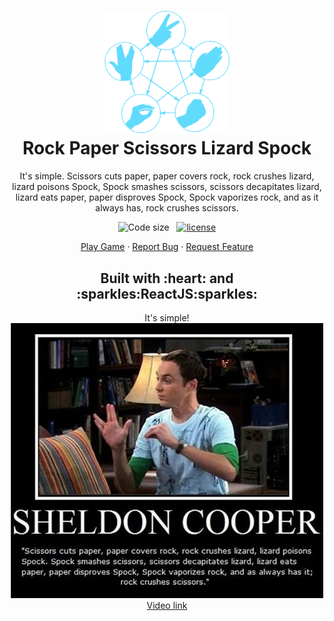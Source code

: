 <h1 align="center">
<img src="public/logo.svg" alt="Rock Paper Scissors Lizard Spock" width="200">
<br>
Rock Paper Scissors Lizard Spock
</h1>

<p align="center">It's simple. Scissors cuts paper, paper covers rock, rock crushes lizard, lizard poisons Spock, Spock smashes scissors, scissors decapitates lizard, lizard eats paper, paper disproves Spock, Spock vaporizes rock, and as it always has, rock crushes scissors.</p>

<p align="center">
  <img alt="Code size" src="https://img.shields.io/github/languages/code-size/faisalAkhtar/rock-paper-scissor-lizard-spock" />
  &nbsp;
  <a href="LICENSE"><img alt="license" src="https://img.shields.io/github/license/faisalAkhtar/rock-paper-scissor-lizard-spock" /></a>
</p>

<p align="center">
  <a href="https://faisalakhtar.github.io/rock-paper-scissor-lizard-spock/">Play Game</a>
  ·
  <a href="https://github.com/faisalAkhtar/rock-paper-scissor-lizard-spock/issues/new/choose">Report Bug</a>
  ·
  <a href="https://github.com/faisalAkhtar/rock-paper-scissor-lizard-spock/issues/new/choose">Request Feature</a>
</p>

<h2 align="center">Built with :heart: and :sparkles:ReactJS:sparkles:</h2>

<p align="center">
  It's simple!
  <br>
  <img src="public/Pic.jpg" alt="Rock Paper Scissors Lizard Spock" width="500">
  <br>
  <a href="https://youtu.be/pIpmITBocfM">Video link</a>
</p>
